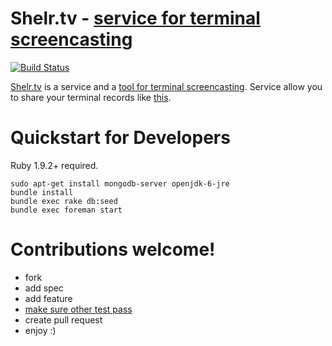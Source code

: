 # Shelr.tv - [service for terminal screencasting][TV]

[![Build Status](https://secure.travis-ci.org/antono/shelr.tv.png?branch=master)](http://travis-ci.org/antono/shelr.tv)

[Shelr.tv](http://shelr.tv/) is a service and a
[tool for terminal screencasting](https://github.com/antono/shelr).
Service allow you to share your terminal records like
[this](http://shelr.tv/records/4f427daf96a5690001000003).

# Quickstart for Developers

Ruby 1.9.2+ required.

    sudo apt-get install mongodb-server openjdk-6-jre
    bundle install
    bundle exec rake db:seed
    bundle exec foreman start

# Contributions welcome!

- fork
- add spec
- add feature
- [make sure other test pass](http://shelr.tv/records/4f8333f096608050cd000003)
- create pull request
- enjoy :)


[TV]: http://shelr.tv/
